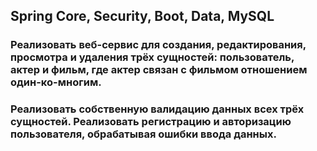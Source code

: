 
## Spring Core, Security, Boot, Data, MySQL
### Реализовать веб-сервис для создания, редактирования, просмотра и удаления трёх сущностей: пользователь, актер и фильм, где актер связан с фильмом отношением один-ко-многим. 
### Реализовать собственную валидацию данных всех трёх сущностей. Реализовать регистрацию и авторизацию пользователя, обрабатывая ошибки ввода данных. 
